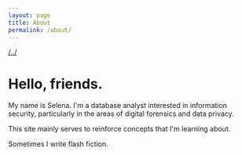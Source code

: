 ```yaml
---
layout: page
title: About
permalink: /about/
---
```


[/../](https://selenanunes.github.io/)

# Hello, friends.

My name is Selena. I'm a database analyst interested in information security, particularly in the areas of digital forensics and data privacy.

This site mainly serves to reinforce concepts that I'm learning about.

Sometimes I write flash fiction.
